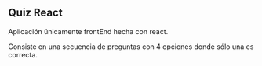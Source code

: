 ## Quiz React

Aplicación únicamente frontEnd hecha con react. 

Consiste en una secuencia de preguntas con 4 opciones donde sólo una es correcta.
